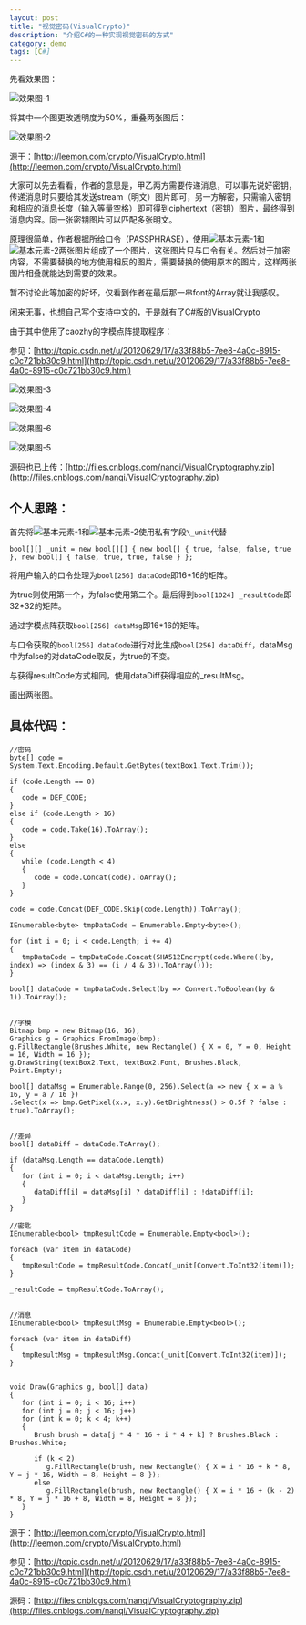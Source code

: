 ```yaml
---
layout: post
title: "视觉密码(VisualCrypto)"
description: "介绍C#的一种实现视觉密码的方式"
category: demo
tags: [C#]
---
```


先看效果图：

![效果图-1](/image/VisualCrypto/VisualCrypto_1.jpg)

将其中一个图更改透明度为50%，重叠两张图后：

![效果图-2](/image/VisualCrypto/VisualCrypto_2.jpg)

源于：[http://leemon.com/crypto/VisualCrypto.html](http://leemon.com/crypto/VisualCrypto.html)

大家可以先去看看，作者的意思是，甲乙两方需要传递消息，可以事先说好密钥，传递消息时只要给其发送stream（明文）图片即可，另一方解密，只需输入密钥和相应的消息长度（输入等量空格）即可得到ciphertext（密钥）图片，最终得到消息内容。同一张密钥图片可以匹配多张明文。


原理很简单，作者根据所给口令（PASSPHRASE），使用![基本元素-1](/image/VisualCrypto/VisualCrypto_3.jpg)和![基本元素-2](/image/VisualCrypto/VisualCrypto_4.jpg)两张图片组成了一个图片，这张图片只与口令有关。然后对于加密内容，不需要替换的地方使用相反的图片，需要替换的使用原本的图片，这样两张图片相叠就能达到需要的效果。


暂不讨论此等加密的好坏，仅看到作者在最后那一串font的Array就让我感叹。


闲来无事，也想自己写个支持中文的，于是就有了C#版的VisualCrypto

由于其中使用了caozhy的字模点阵提取程序：

参见：[http://topic.csdn.net/u/20120629/17/a33f88b5-7ee8-4a0c-8915-c0c721bb30c9.html](http://topic.csdn.net/u/20120629/17/a33f88b5-7ee8-4a0c-8915-c0c721bb30c9.html)

![效果图-3](/image/VisualCrypto/VisualCrypto_5.jpg)

![效果图-4](/image/VisualCrypto/VisualCrypto_6.jpg)

![效果图-6](/image/VisualCrypto/VisualCrypto_8.jpg)

![效果图-5](/image/VisualCrypto/VisualCrypto_7.jpg)

源码也已上传：[http://files.cnblogs.com/nanqi/VisualCryptography.zip](http://files.cnblogs.com/nanqi/VisualCryptography.zip)

## 个人思路：

首先将![基本元素-1](/image/VisualCrypto/VisualCrypto_3.jpg)和![基本元素-2](/image/VisualCrypto/VisualCrypto_4.jpg)使用私有字段`\_unit`代替

    bool[][] _unit = new bool[][] { new bool[] { true, false, false, true }, new bool[] { false, true, true, false } };

将用户输入的口令处理为`bool[256] dataCode`即16\*16的矩阵。

为true则使用第一个，为false使用第二个。最后得到`bool[1024] _resultCode`即32\*32的矩阵。

通过字模点阵获取`bool[256] dataMsg`即16\*16的矩阵。

与口令获取的`bool[256] dataCode`进行对比生成`bool[256] dataDiff`，dataMsg中为false的对dataCode取反，为true的不变。

与获得resultCode方式相同，使用dataDiff获得相应的\_resultMsg。

画出两张图。

## 具体代码：

    //密码
    byte[] code = System.Text.Encoding.Default.GetBytes(textBox1.Text.Trim());
    
    if (code.Length == 0)
    {
       code = DEF_CODE;
    }
    else if (code.Length > 16)
    {
       code = code.Take(16).ToArray();
    }
    else
    {
       while (code.Length < 4)
       {
          code = code.Concat(code).ToArray();
       }
    }
    
    code = code.Concat(DEF_CODE.Skip(code.Length)).ToArray();
    
    IEnumerable<byte> tmpDataCode = Enumerable.Empty<byte>();
    
    for (int i = 0; i < code.Length; i += 4)
    {
       tmpDataCode = tmpDataCode.Concat(SHA512Encrypt(code.Where((by, index) => (index & 3) == (i / 4 & 3)).ToArray()));
    }
    
    bool[] dataCode = tmpDataCode.Select(by => Convert.ToBoolean(by & 1)).ToArray();


    //字模
    Bitmap bmp = new Bitmap(16, 16);
    Graphics g = Graphics.FromImage(bmp);
    g.FillRectangle(Brushes.White, new Rectangle() { X = 0, Y = 0, Height = 16, Width = 16 });
    g.DrawString(textBox2.Text, textBox2.Font, Brushes.Black, Point.Empty);
    
    bool[] dataMsg = Enumerable.Range(0, 256).Select(a => new { x = a % 16, y = a / 16 })
    .Select(x => bmp.GetPixel(x.x, x.y).GetBrightness() > 0.5f ? false : true).ToArray();


    //差异
    bool[] dataDiff = dataCode.ToArray();
    
    if (dataMsg.Length == dataCode.Length)
    {
       for (int i = 0; i < dataMsg.Length; i++)
       {
          dataDiff[i] = dataMsg[i] ? dataDiff[i] : !dataDiff[i];
       }
    }
    
    //密匙
    IEnumerable<bool> tmpResultCode = Enumerable.Empty<bool>();
    
    foreach (var item in dataCode)
    {
       tmpResultCode = tmpResultCode.Concat(_unit[Convert.ToInt32(item)]);
    }
    
    _resultCode = tmpResultCode.ToArray();
    
    
    //消息
    IEnumerable<bool> tmpResultMsg = Enumerable.Empty<bool>();
    
    foreach (var item in dataDiff)
    {
       tmpResultMsg = tmpResultMsg.Concat(_unit[Convert.ToInt32(item)]);
    }


    void Draw(Graphics g, bool[] data)
    {
       for (int i = 0; i < 16; i++)
       for (int j = 0; j < 16; j++)
       for (int k = 0; k < 4; k++)
       {
          Brush brush = data[j * 4 * 16 + i * 4 + k] ? Brushes.Black : Brushes.White;
    
          if (k < 2)
             g.FillRectangle(brush, new Rectangle() { X = i * 16 + k * 8, Y = j * 16, Width = 8, Height = 8 });
          else
             g.FillRectangle(brush, new Rectangle() { X = i * 16 + (k - 2) * 8, Y = j * 16 + 8, Width = 8, Height = 8 });
       }
    }

 

源于：[http://leemon.com/crypto/VisualCrypto.html](http://leemon.com/crypto/VisualCrypto.html)

参见：[http://topic.csdn.net/u/20120629/17/a33f88b5-7ee8-4a0c-8915-c0c721bb30c9.html](http://topic.csdn.net/u/20120629/17/a33f88b5-7ee8-4a0c-8915-c0c721bb30c9.html)

源码：[http://files.cnblogs.com/nanqi/VisualCryptography.zip](http://files.cnblogs.com/nanqi/VisualCryptography.zip)


